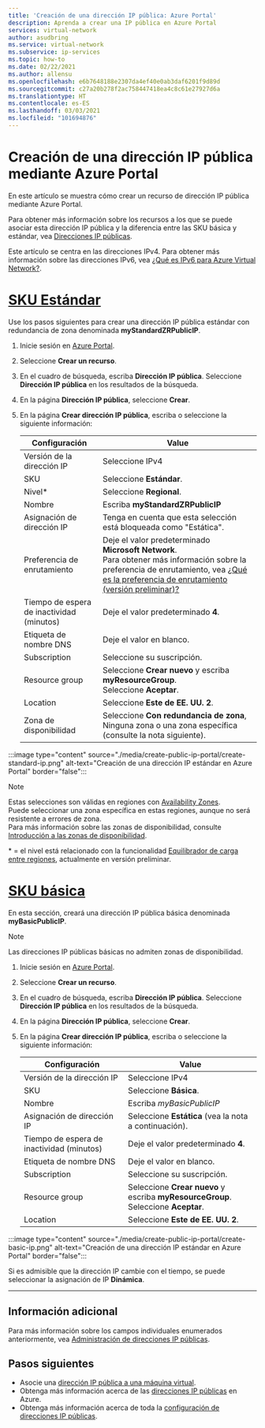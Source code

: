 ```yaml
---
title: 'Creación de una dirección IP pública: Azure Portal'
description: Aprenda a crear una IP pública en Azure Portal
services: virtual-network
author: asudbring
ms.service: virtual-network
ms.subservice: ip-services
ms.topic: how-to
ms.date: 02/22/2021
ms.author: allensu
ms.openlocfilehash: e6b7648188e2307da4ef40e0ab3daf6201f9d89d
ms.sourcegitcommit: c27a20b278f2ac758447418ea4c8c61e27927d6a
ms.translationtype: HT
ms.contentlocale: es-ES
ms.lasthandoff: 03/03/2021
ms.locfileid: "101694876"
---
```

# <a name="create-a-public-ip-address-using-the-azure-portal"></a>Creación de una dirección IP pública mediante Azure Portal

En este artículo se muestra cómo crear un recurso de dirección IP pública mediante Azure Portal. 

Para obtener más información sobre los recursos a los que se puede asociar esta dirección IP pública y la diferencia entre las SKU básica y estándar, vea [Direcciones IP públicas](./public-ip-addresses.md). 

Este artículo se centra en las direcciones IPv4. Para obtener más información sobre las direcciones IPv6, vea [¿Qué es IPv6 para Azure Virtual Network?](./ipv6-overview.md).

# <a name="standard-sku"></a>[**SKU Estándar**](#tab/option-create-public-ip-standard-zones)

Use los pasos siguientes para crear una dirección IP pública estándar con redundancia de zona denominada **myStandardZRPublicIP**.

1. Inicie sesión en [Azure Portal](https://portal.azure.com/).
2. Seleccione **Crear un recurso**. 
3. En el cuadro de búsqueda, escriba **Dirección IP pública**. Seleccione **Dirección IP pública** en los resultados de la búsqueda.
4. En la página **Dirección IP pública**, seleccione **Crear**.
5. En la página **Crear dirección IP pública**, escriba o seleccione la siguiente información: 

    | Configuración                 | Value                       |
    | ---                     | ---                         |
    | Versión de la dirección IP              | Seleccione IPv4                 |    
    | SKU                     | Seleccione **Estándar**.         |
    | Nivel*                   | Seleccione **Regional**.         |
    | Nombre                    | Escriba **myStandardZRPublicIP**          |
    | Asignación de dirección IP   | Tenga en cuenta que esta selección está bloqueada como "Estática".                                        |
    | Preferencia de enrutamiento      | Deje el valor predeterminado **Microsoft Network**. </br> Para obtener más información sobre la preferencia de enrutamiento, vea [¿Qué es la preferencia de enrutamiento (versión preliminar)?](./routing-preference-overview.md) |
    | Tiempo de espera de inactividad (minutos)  | Deje el valor predeterminado **4**.        |
    | Etiqueta de nombre DNS          | Deje el valor en blanco.    |
    | Subscription            | Seleccione su suscripción.   |
    | Resource group          | Seleccione **Crear nuevo** y escriba **myResourceGroup**. </br> Seleccione **Aceptar**. |
    | Location                | Seleccione **Este de EE. UU. 2**.      |
    | Zona de disponibilidad       | Seleccione **Con redundancia de zona**, Ninguna zona o una zona específica (consulte la nota siguiente). |

:::image type="content" source="./media/create-public-ip-portal/create-standard-ip.png" alt-text="Creación de una dirección IP estándar en Azure Portal" border="false":::

> [!NOTE]
> Estas selecciones son válidas en regiones con [Availability Zones](../availability-zones/az-overview.md?toc=%2fazure%2fvirtual-network%2ftoc.json#availability-zones). </br>
Puede seleccionar una zona específica en estas regiones, aunque no será resistente a errores de zona. </br> Para más información sobre las zonas de disponibilidad, consulte [Introducción a las zonas de disponibilidad](https://docs.microsoft.com/azure/availability-zones/az-overview).

\* = el nivel está relacionado con la funcionalidad [Equilibrador de carga entre regiones](../load-balancer/cross-region-overview.md), actualmente en versión preliminar.

# <a name="basic-sku"></a>[**SKU básica**](#tab/option-create-public-ip-basic)

En esta sección, creará una dirección IP pública básica denominada **myBasicPublicIP**. 

> [!NOTE]
> Las direcciones IP públicas básicas no admiten zonas de disponibilidad.

1. Inicie sesión en [Azure Portal](https://portal.azure.com/).
2. Seleccione **Crear un recurso**. 
3. En el cuadro de búsqueda, escriba **Dirección IP pública**. Seleccione **Dirección IP pública** en los resultados de la búsqueda.
4. En la página **Dirección IP pública**, seleccione **Crear**.
5. En la página **Crear dirección IP pública**, escriba o seleccione la siguiente información: 

    | Configuración                 | Value                       |
    | ---                     | ---                         |
    | Versión de la dirección IP              | Seleccione IPv4                 |    
    | SKU                     | Seleccione **Básica**.         |
    | Nombre                    | Escriba *myBasicPublicIP*          |
    | Asignación de dirección IP   | Seleccione **Estática** (vea la nota a continuación).                                     |
    | Tiempo de espera de inactividad (minutos)  | Deje el valor predeterminado **4**.       |
    | Etiqueta de nombre DNS          | Deje el valor en blanco.    |
    | Subscription            | Seleccione su suscripción.   |
    | Resource group          | Seleccione **Crear nuevo** y escriba **myResourceGroup**. </br> Seleccione **Aceptar**. |
    | Location                | Seleccione **Este de EE. UU. 2**.      |

:::image type="content" source="./media/create-public-ip-portal/create-basic-ip.png" alt-text="Creación de una dirección IP estándar en Azure Portal" border="false":::

Si es admisible que la dirección IP cambie con el tiempo, se puede seleccionar la asignación de IP **Dinámica**.

---

## <a name="additional-information"></a>Información adicional 

Para más información sobre los campos individuales enumerados anteriormente, vea [Administración de direcciones IP públicas](./virtual-network-public-ip-address.md#create-a-public-ip-address).

## <a name="next-steps"></a>Pasos siguientes
- Asocie una [dirección IP pública a una máquina virtual](./associate-public-ip-address-vm.md#azure-portal).
- Obtenga más información acerca de las [direcciones IP públicas](./public-ip-addresses.md#public-ip-addresses) en Azure.
- Obtenga más información acerca de toda la [configuración de direcciones IP públicas](virtual-network-public-ip-address.md#create-a-public-ip-address).